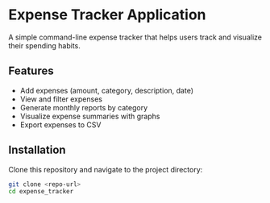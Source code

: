 # Expense Tracker Application

A simple command-line expense tracker that helps users track and visualize their spending habits.

## Features
- Add expenses (amount, category, description, date)
- View and filter expenses
- Generate monthly reports by category
- Visualize expense summaries with graphs
- Export expenses to CSV

## Installation
Clone this repository and navigate to the project directory:
```bash
git clone <repo-url>
cd expense_tracker
